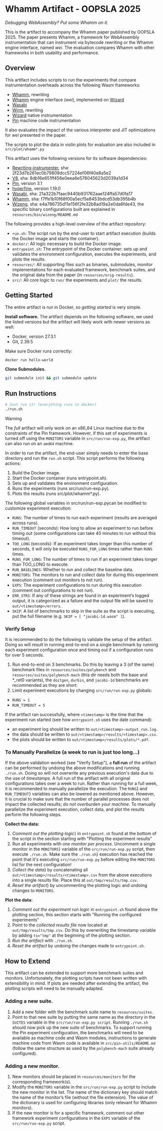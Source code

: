 # Whamm Artifact - OOPSLA 2025 #

_Debugging WebAssembly? Put some Whamm on it._

This is the artifact to accompany the Whamm paper published by OOPSLA 2025.
The paper presents Whamm, a framework for WebAssembly instrumentation that can instrument
via bytecode rewriting or the Whamm engine interface, named _wei_. The evaluation compares
Whamm with other frameworks in both usability and performance.

## Overview ##

This artifact includes scripts to run the experiments that compare instrumentation overheads across the following Wasm frameworks:
- [Whamm](https://github.com/ejrgilbert/whamm), rewriting
- [Whamm](https://github.com/ejrgilbert/whamm) engine interface (_wei_), implemented on [Wizard](https://github.com/titzer/wizard-engine)
- [Wasabi](http://wasabi.software-lab.org/)
- [Wirm](https://github.com/composablesys/wirm), rewriting
- [Wizard](https://github.com/titzer/wizard-engine) native instrumentation
- [Pin](https://www.intel.com/content/www/us/en/developer/articles/tool/pin-a-dynamic-binary-instrumentation-tool.html) machine code instrumentation

It also evaluates the impact of the various interpreter and JIT optimizations for _wei_ presented in the paper.

The scripts to plot the data in violin plots for evaluation are also included in `src/plot/whamm*.py`

This artifact uses the following versions for its software dependencies:
- [Rewriting-instrumenter](https://github.com/ejrgilbert/rewriting-instrumenter), sha: 2f23d7b261ec0b79809dcc57224ef06f40e8a5e2
- [V8](https://v8.dev/docs/source-code), sha: 8db16e651ff456e0eea6e576045623d2039a1d34
- [Pin](https://www.intel.com/content/www/us/en/developer/articles/tool/pin-a-dynamic-binary-instrumentation-tool.html), version 3.1
- [hyperfine](https://github.com/sharkdp/hyperfine), version 1.19.0
- [Wasabi](https://github.com/danleh/wasabi), sha: 21a322b7faac9440b931762aae124ffa57d0fa17
- [Whamm](https://github.com/ejrgilbert/whamm), sha: f7ffe1b10f68f00a5ecf5e8453bdcd53db395b4b
- [Wizeng](https://github.com/ejrgilbert/wizard-engine), sha: e4a786735d11e156f2fe32b8ad19a2e0da6fde43, the specific binary configurations built are explained in `resources/bin/wizeng/README.md`

The following provides a high-level overview of the artifact repository:
- `run.sh`: The script run by the end-user to start artifact execution (builds the Docker image and starts the container).
- `docker/`: All logic necessary to build the Docker image.
- `entrypoint.sh`: The entrypoint of the Docker container: sets up and validates the environment configuration, executes the experiments, and plots the results.
- `resources/`: All supporting files such as binaries, submodules, monitor implementations for each evaluated framework, benchmark suites, and the original data from the paper (in `resources/orig-results`).
- `src/`: All core logic to `run/` the experiments and `plot/` the results.

## Getting Started ##

The entire artifact is run in Docker, so _getting started_ is very simple.

**Install software.** The artifact depends on the following software, we used the listed versions but the artifact will likely work with newer versions as well:
- Docker, version 27.3.1
- Git, 2.39.5

Make sure Docker runs correctly:
```bash
docker run hello-world
```

**Clone Submodules.**
```bash
git submodule init && git submodule update
```

## Run Instructions ##

```bash
# Just run it! (everything runs in docker)
./run.sh
```

> [!WARNING]
> The _full_ artifact will only work on an x86_64 Linux machine due to the constraints of the Pin framework.
> However, if this set of experiments is turned off using the `MONITORS` variable in `src/run/run-exp.py`, the artifact can also run on an `amd64` machine.

In order to run the artifact, the end-user simply needs to enter the base directory and run the `run.sh` script. This script performs the following actions:
1. Build the Docker image.
2. Start the Docker container (runs entrypoint.sh).
3. Sets up and validates the environment configuration.
4. Runs the experiments (runs src/run/run-exp.py).
5. Plots the results (runs src/plot/whamm*.py).

The following global variables in src/run/run-exp.pycan be modified to customize experiment execution:
- `RUNS`: The number of times to run each experiment (results are averaged across runs).
- `RUN_TIMEOUT` (seconds): How long to allow an experiment to run before timing out (some configurations can take 40 minutes to run without this timeout).
- `TOO_LONG` (seconds): If an experiment takes longer than this number of seconds, it will only be executed `RUNS_FOR_LONG` times rather than `RUNS` times.
- `RUNS_FOR_LONG`: The number of times to run if an experiment takes longer than TOO_LONG
to execute.
- `RUN_BASELINES`: Whether to run and collect the baseline data.
- `MONITORS`: The monitors to run and collect data for during this experiment execution (comment out monitors to not run).
- `EXPS`: The experiment configurations to run during this execution (comment out configurations to not run).
- `ERR_STRS`: If any of these strings are found in an experiment’s logged output, it is categorized as a failure and the output file will be saved to `out/<timestamp>/errors`.
- `SKIP`: A list of benchmarks to skip in the suite as the script is executing, put the full filename (e.g. `SKIP = [ "jacobi-1d.wasm" ]`).

### Verify Setup ###

It is recommended to do the following to validate the setup of the artifact. Doing so will result  in running end-to-end on a single benchmark by running each experiment configuration once and  timing out if a configuration runs for over 5 seconds.
1. Run end-to-end on 3 benchmarks. Do this by leaving a 3 (of the same) benchmark files in `resources/suites/polybench` and `resources/suites/polybench-mach` (this dir needs both the base and *_ret0 variants), the `doitgen`, `durbin`, and `jacobi-1d` benchmarks are recommended as they are short.
2. Limit experiment executions by changing `src/run/run-exp.py` globals:
- `RUNS = 1`
- `RUN_TIMEOUT = 5`

If the artifact ran successfully, where `<timestamp>` is the time that the experiment run started (see how `entrypoint.sh` uses the date command):
- an experiment log should be written to `out/<timestamp>-output_run.log`.
- the data should be written to `out/<timestamp>/results/<timestamp>.csv`.
- the plots should be written to `out/<timestamp>/results/plots/*.pdf`.

### To Manually Parallelize (a week to run is just too long...) ###

If the above validation worked (see "Verify Setup"), a **full run** of the artifact can be performed by undoing the above modifications and running `./run.sh`.
Doing so will not overwrite any previous execution's data due to the use of _timestamps_.
A full run of the artifact with all original configurations takes over a week to run.
Rather than running for a full week, it is recommended to manually parallelize the execution.
The `RUNS`} and `RUN_TIMEOUT`} variables can also be lowered as mentioned above.
However, it is crucial to make sure that the number of parallel processes does not impact the collected results; _do not overburden your machine_.
To manually parallelize the experiment execution, collect data, and plot the results perform the following steps.

**Collect the data:**
1. _Comment out the plotting logic_} in `entrypoint.sh` found at the bottom of the script in the section starting with "Plotting the experiment results"
2. Run all experiments with _one monitor per process_.
   Uncomment a single monitor in the `MONITORS`} variable of the `src/run/run-exp.py` script, then execute `./run.sh`. 
   Make sure the `./run.sh`} execution has reached the point that it's executing `src/run/run-exp.py` before editing the `MONITORS` list for the next configuration!
3. _Collect the data_} by concatenating all `out/<timestamp>/results/<timestamp>.csv` from the above executions into a single results file.
   Place this at `out/tmp/results/tmp.csv`.
4. _Reset the artifact_} by uncommenting the plotting logic and undoing changes to `MONITORS`.

**Plot the data:**
1. _Comment out the experiment run logic_ in `entrypoint.sh` found above the plotting section, this section starts with "Running the configured experiments"
2. Point to the _collected results file_ now located at `out/tmp/results/tmp.csv`.
   Do this by overwriting the timestamp variable by adding `ts="tmp"` at the beginning of the plotting section.
3. _Run the artifact_ with `./run.sh`.
4. _Reset the artifact_ by undoing the changes made to `entrypoint.sh`.

## How to Extend ##

This artifact can be extended to support more benchmark suites and monitors. Unfortunately, the
plotting scripts have not been written with extensibility in mind. If plots are needed after extending
the artifact, the plotting scripts will need to be manually adapted.
 
### Adding a new suite. ###
1. Add a new folder with the benchmark suite name to `resources/suites`.
2. Point to that new suite by putting the same name as the directory in the `SUITES` variable in the `src/run/run-exp.py script`.
   Running `./run.sh` should now pick up the new suite of benchmarks.
   To support running the Pin experiment configuration, the benchmarks will need to be available as machine code and Wasm modules, instructions to generate machine code from Wasm code is available in `src/pin-utils/README.md` (follow the same structure as used by the `polybench-mach` suite already configured).

### Adding a new monitor. ###
1. New monitors should be placed in `resources/monitors` for the corresponding framework(s).
2. Modify the `MONITORS` variable in the `src/run/run-exp.py` script to include the new monitor in the list. The name of the dictionary key should match the name of the monitor’s file (without the file extension). The value of the dictionary is used for configuring libraries (only relevant for Whamm monitors).
3. If the new monitor is for a specific framework, comment out other framework experiment
configurations in the `EXPS` variable of the `src/run/run-exp.py` script.
